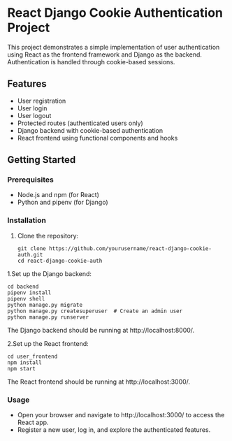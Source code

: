 # React Django Cookie Authentication Project

This project demonstrates a simple implementation of user authentication using React as the frontend framework and Django as the backend. Authentication is handled through cookie-based sessions.

## Features

- User registration
- User login
- User logout
- Protected routes (authenticated users only)
- Django backend with cookie-based authentication
- React frontend using functional components and hooks

## Getting Started

### Prerequisites

- Node.js and npm (for React)
- Python and pipenv (for Django)

### Installation

1. Clone the repository:

   ```
   git clone https://github.com/yourusername/react-django-cookie-auth.git
   cd react-django-cookie-auth
   ```
  1.Set up the Django backend:
  
    cd backend
    pipenv install
    pipenv shell
    python manage.py migrate
    python manage.py createsuperuser  # Create an admin user
    python manage.py runserver

  The Django backend should be running at http://localhost:8000/.

  2.Set up the React frontend:

    cd user_frontend
    npm install
    npm start

  The React frontend should be running at http://localhost:3000/.

### Usage
- Open your browser and navigate to http://localhost:3000/ to access the React app.
- Register a new user, log in, and explore the authenticated features.
  

